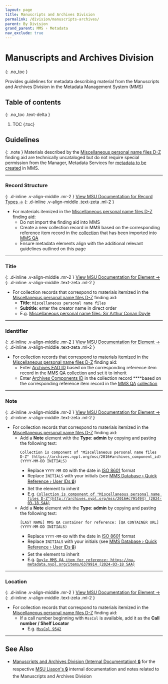```yaml
---
layout: page
title: Manuscripts and Archives Division
permalink: /division/manuscripts-archives/
parent: By Division
grand_parent: MMS › Metadata
nav_exclude: true
---
```


<style>code { white-space : pre-wrap !important; word-break: break-word; }</style>

# Manuscripts and Archives Division
{: .no_toc }

Provides guidelines for metadata describing material from the Manuscripts and Archives Division in the Metadata Management System (MMS)

## Table of contents
{: .no_toc .text-delta }

1. TOC
{:toc}

## Guidelines

{: .note }
Materials described by the [Miscellaneous personal name files D-Z](https://archives.nypl.org/mss/2016) finding aid are technically uncataloged but do not require special permission from the Manager, Metadata Services for [metadata to be created](https://nypl.github.io/metadata-documentation/workflows/creating/) in MMS.

---

### Record Structure
{: .d-inline .v-align-middle .mr-2 }
[View MSU Documentation for Record Types →](/metadata-documentation/metadata/record-type/)
{: .d-inline .v-align-middle .text-zeta .ml-2 }

- For materials itemized in the [Miscellaneous personal name files D-Z](https://archives.nypl.org/mss/2016) finding aid:
  - Do not import the finding aid into MMS
  - Create a new collection record in MMS based on the corresponding reference item record in the [collection](https://qa-metadata.nypl.org/collection/129052) that has been imported into [MMS QA](https://nypl.github.io/metadata-documentation/resources/glossary/#mms-qa)
  - Ensure metadata elements align with the additional relevant guidelines outlined on this page

---

### Title
{: .d-inline .v-align-middle .mr-2 }
[View MSU Documentation for Element →](/metadata-documentation/metadata/element/title/)
{: .d-inline .v-align-middle .text-zeta .ml-2 }

- For collection records that correspond to materials itemized in the [Miscellaneous personal name files D-Z](https://archives.nypl.org/mss/2016) finding aid:
  - **Title**: `Miscellaneous personal name files`
  - **Subtitle**: enter the creator name in direct order
  - E.g. [Miscellaneous personal name files: Sir Arthur Conan Doyle](https://metadata.nypl.org/collection/70950?section=desc_md#:~:text=Title-,Miscellaneous%20personal%20name%20files%3A%20Sir%20Arthur%20Conan%20Doyle,-Name)

---

### Identifier
{: .d-inline .v-align-middle .mr-2 }
[View MSU Documentation for Element →](/metadata-documentation/metadata/element/identifier/)
{: .d-inline .v-align-middle .text-zeta .ml-2 }

- For collection records that correspond to materials itemized in the [Miscellaneous personal name files D-Z](https://archives.nypl.org/mss/2016) finding aid:
  - Enter [Archives EAD ID](https://nypl.github.io/metadata-documentation/metadata/element/identifier/archives-ead/) based on the corresponding reference item record in the [MMS QA](https://nypl.github.io/metadata-documentation/resources/glossary/#mms-qa) [collection](https://qa-metadata.nypl.org/collection/129052) and set it to inherit
  - Enter [Archives Components ID](https://nypl.github.io/metadata-documentation/metadata/element/identifier/archives-components/) in the collection record ****based on the corresponding reference item record in the [MMS QA](https://nypl.github.io/metadata-documentation/resources/glossary/#mms-qa) [collection](https://qa-metadata.nypl.org/collection/129052)

---

### Note
{: .d-inline .v-align-middle .mr-2 }
[View MSU Documentation for Element →](/metadata-documentation/metadata/element/note/)
{: .d-inline .v-align-middle .text-zeta .ml-2 }

- For collection records that correspond to materials itemized in the [Miscellaneous personal name files D-Z](https://archives.nypl.org/mss/2016) finding aid:
  - Add a **Note** element with the **Type**: **admin** by copying and pasting the following text:
    ```
    Collection is component of "Miscellaneous personal name files D-Z" (https://archives.nypl.org/mss/2016#archives_component_id) (YYYY-MM-DD INITIALS)
    ```
    - Replace `YYYY-MM-DD` with the date in [ISO 8601](https://www.iso.org/iso-8601-date-and-time-format.html) format
    - Replace `INITIALS` with your initials (see [MMS Database › Quick Reference › User IDs 🔒](https://github.com/NYPL/metadata-tools/blob/master/_mms-database-and-sql-queries/mms-db_quick-reference.md#user-ids))
    - Set the element to inherit
    - E.g. [`Collection is component of "Miscellaneous personal name files D-Z"(http://archives.nypl.org/mss/2016#c791494) (2024-03-18 SAA)`](http://archives.nypl.org/mss/2016#c791494)
  - Add a **Note** element with the **Type**: **admin** by copying and pasting the following text:
    ```
    [LAST NAME] MMS QA container for reference: [QA CONTAINER URL] (YYYY-MM-DD INITIALS)
    ```
    - Replace `YYYY-MM-DD` with the date in [ISO 8601](https://www.iso.org/iso-8601-date-and-time-format.html) format
    - Replace `INITIALS` with your initials (see [MMS Database › Quick Reference › User IDs 🔒](https://github.com/NYPL/metadata-tools/blob/master/_mms-database-and-sql-queries/mms-db_quick-reference.md#user-ids))
    - Set the element to inherit
    - E.g. [`Doyle MMS QA item for reference: https://qa-metadata.nypl.org/items/6379914 (2024-03-18 SAA)`](https://qa-metadata.nypl.org/items/6379914)

---

### Location
{: .d-inline .v-align-middle .mr-2 }
[View MSU Documentation for Element →](/metadata-documentation/metadata/element/location/)
{: .d-inline .v-align-middle .text-zeta .ml-2 }

- For collection records that correspond to materials itemized in the [Miscellaneous personal name files D-Z](https://archives.nypl.org/mss/2016) finding aid:
  - If a call number beginning with `MssCol` is available, add it as the **Call number / Shelf Locator**
    - E.g. [`MssCol 9542`](https://metadata.nypl.org/collection/70950?section=desc_md#:~:text=MSS%2C%20Shelf%20locator%3A-,MssCol%209542,-Highlighted%20elements%20are)


---

## See Also

- [Manuscripts and Archives Division (Internal Documentation) 🔒](https://docs.google.com/document/d/1hTXl5PMCSzmpdIMtOkxRwDagPeIxqSOZQLwRCGVI1ao/edit) for the respective [MSU Liason's 🔒](https://docs.google.com/spreadsheets/d/1P-YDJigon640fTCLP4Ig4-zmzqrX88v5M24ShuxFNVY/edit?gid=0) internal documentation and notes related to the Manuscripts and Archives Division